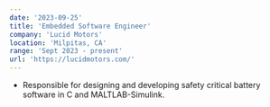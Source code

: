 ```yaml
---
date: '2023-09-25'
title: 'Embedded Software Engineer'
company: 'Lucid Motors'
location: 'Milpitas, CA'
range: 'Sept 2023 - present'
url: 'https://lucidmotors.com/'
---
```


* Responsible for designing and developing safety critical battery software in C and MALTLAB-Simulink.
